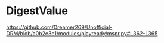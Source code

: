 # DigestValue

https://github.com/Dreamer269/Unofficial-DRM/blob/a0b2e3e1/modules/playready/mspr.py#L362-L365
